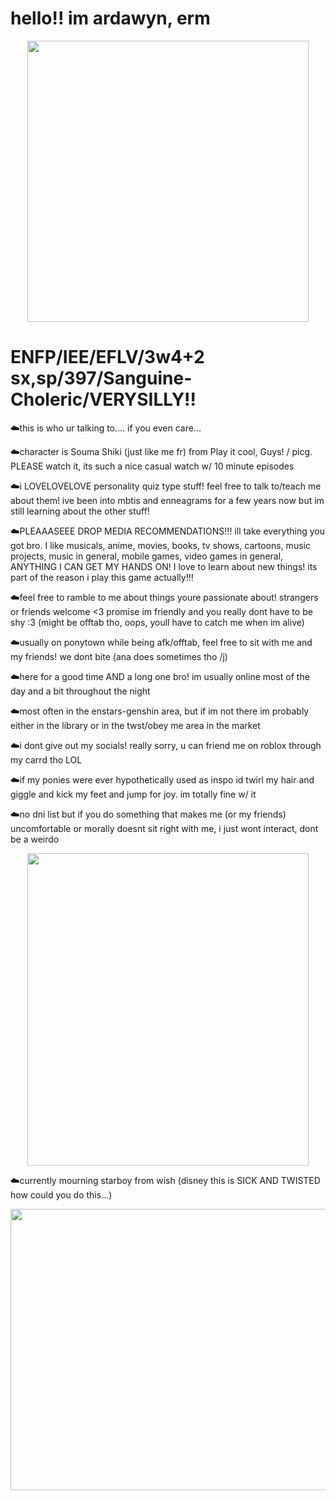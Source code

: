 # hello!! im ardawyn, erm

<p align="center">
<img width="450" height="450" src= "https://github.com/Yoosunoovy/Yoosunoovy/assets/155345103/ebae6831-3762-4de9-af4d-51c62989c889)"
</p>

# ENFP/IEE/EFLV/3w4+2 sx,sp/397/Sanguine-Choleric/VERYSILLY!!

☁️this is who ur talking to.... if you even care...

☁️character is Souma Shiki (just like me fr) from Play it cool, Guys! / picg. PLEASE watch it, its such a nice casual watch w/ 10 minute episodes

☁️i LOVELOVELOVE personality quiz type stuff! feel free to talk to/teach me about them! ive been into mbtis and enneagrams for a few years now but im still learning about the other stuff!

☁️PLEAAASEEE DROP MEDIA RECOMMENDATIONS!!! ill take everything you got bro. I like musicals, anime, movies, books, tv shows, cartoons, music projects, music in general, mobile games, video games in general, ANYTHING I CAN GET MY HANDS ON! I love to learn about new things! its part of the reason i play this game actually!!!

☁️feel free to ramble to me about things youre passionate about! strangers or friends welcome <3 promise im friendly and you really dont have to be shy :3 (might be offtab tho, oops, youll have to catch me when im alive)

☁️usually on ponytown while being afk/offtab, feel free to sit with me and my friends! we dont bite (ana does sometimes tho /j)

☁️here for a good time AND a long one bro! im usually online most of the day and a bit throughout the night

☁️most often in the enstars-genshin area, but if im not there im probably either in the library or in the twst/obey me area in the market

☁️i dont give out my socials! really sorry, u can friend me on roblox through my carrd tho LOL

☁️if my ponies were ever hypothetically used as inspo id twirl my hair and giggle and kick my feet and jump for joy. im totally fine w/ it

☁️no dni list but if you do something that makes me (or my friends) uncomfortable or morally doesnt sit right with me, i just wont interact, dont be a weirdo

<p align="center">
<img width="450" height="500" src= "https://github.com/Yoosunoovy/Yoosunoovy/assets/155345103/c07842f1-898f-4d03-ac55-3715987fdd12"
</p>

☁️currently mourning starboy from wish (disney this is SICK AND TWISTED how could you do this...)

<p align="left">
<img width="650" height="450" src= "https://github.com/Yoosunoovy/Yoosunoovy/assets/155345103/a4528e49-3a6e-4852-9dd2-3a4289ed238f"
</p>
